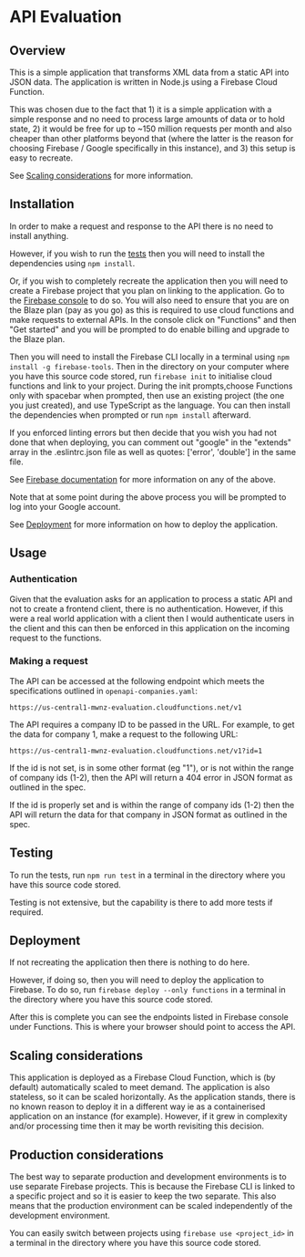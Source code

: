 # API Evaluation

## Overview

This is a simple application that transforms XML data from a static API into JSON data. The application is written in Node.js using a Firebase Cloud Function.

This was chosen due to the fact that 1) it is a simple application with a simple response and no need to process large amounts of data or to hold state, 2) it would be free for up to ~150 million requests per month and also cheaper than other platforms beyond that (where the latter is the reason for choosing Firebase / Google specifically in this instance), and 3) this setup is easy to recreate.

See [Scaling considerations](#scaling-considerations) for more information.

## Installation

In order to make a request and response to the API there is no need to install anything.

However, if you wish to run the [tests](#testing) then you will need to install the dependencies using `npm install`.

Or, if you wish to completely recreate the application then you will need to create a Firebase project that you plan on linking to the application. Go to the [Firebase console](https://console.firebase.google.com/) to do so. You will also need to ensure that you are on the Blaze plan (pay as you go) as this is required to use cloud functions and make requests to external APIs. In the console click on "Functions" and then "Get started" and you will be prompted to do enable billing and upgrade to the Blaze plan.

Then you will need to install the Firebase CLI locally in a terminal using `npm install -g firebase-tools`. Then in the directory on your computer where you have this source code stored, run `firebase init` to initialise cloud functions and link to your project. During the init prompts,choose Functions only with spacebar when prompted, then use an existing project (the one you just created), and use TypeScript as the language. You can then install the dependencies when prompted or run `npm install` afterward.

If you enforced linting errors but then decide that you wish you had not done that when deploying, you can comment out "google" in the "extends" array in the .eslintrc.json file as well as quotes: ['error', 'double'] in the same file.

See [Firebase documentation](https://firebase.google.com/docs/functions/get-started) for more information on any of the above.

Note that at some point during the above process you will be prompted to log into your Google account.

See [Deployment](#deployment) for more information on how to deploy the application.

## Usage

### Authentication

Given that the evaluation asks for an application to process a static API and not to create a frontend client, there is no authentication. However, if this were a real world application with a client then I would authenticate users in the client and this can then be enforced in this application on the incoming request to the functions.

### Making a request

The API can be accessed at the following endpoint which meets the specifications outlined in `openapi-companies.yaml`:

```
https://us-central1-mwnz-evaluation.cloudfunctions.net/v1
```

The API requires a company ID to be passed in the URL. For example, to get the data for company 1, make a request to the following URL:

```
https://us-central1-mwnz-evaluation.cloudfunctions.net/v1?id=1
```

If the id is not set, is in some other format (eg "1"), or is not within the range of company ids (1-2), then the API will return a 404 error in JSON format as outlined in the spec.

If the id is properly set and is within the range of company ids (1-2) then the API will return the data for that company in JSON format as outlined in the spec.

## Testing

To run the tests, run `npm run test` in a terminal in the directory where you have this source code stored.

Testing is not extensive, but the capability is there to add more tests if required.

## Deployment

If not recreating the application then there is nothing to do here.

However, if doing so, then you will need to deploy the application to Firebase. To do so, run `firebase deploy --only functions` in a terminal in the directory where you have this source code stored.

After this is complete you can see the endpoints listed in Firebase console under Functions. This is where your browser should point to access the API.

## Scaling considerations

This application is deployed as a Firebase Cloud Function, which is (by default) automatically scaled to meet demand. The application is also stateless, so it can be scaled horizontally. As the application stands, there is no known reason to deploy it in a different way ie as a containerised application on an instance (for example). However, if it grew in complexity and/or processing time then it may be worth revisiting this decision.

## Production considerations

The best way to separate production and development environments is to use separate Firebase projects. This is because the Firebase CLI is linked to a specific project and so it is easier to keep the two separate. This also means that the production environment can be scaled independently of the development environment.

You can easily switch between projects using `firebase use <project_id>` in a terminal in the directory where you have this source code stored.
